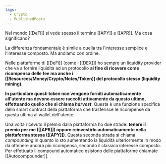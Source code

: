 ```yaml
---
tags:
  - Crypto
  - PublishedPosts
---
```



Nel mondo [[DeFi]] si vede spesso il termine [[APY]] e [[APR]]. Ma cosa significano?

La differenza fondamentale è simile a quella tra l'interesse semplice e l'interesse composto. Ma andiamo con ordine.

Nelle piattaforme di [[DeFi]] (come i [[DEX]]) ho sempre un liquidity provider che va a fornire liquidità ad un protocollo **al fine di ricevere come ricompensa delle fee ma anche i [[Resources/Money/Crypto/Notes/Token]] del protocollo stesso (liquidity mining)**.

**In particolare questi token non vengono forniti automaticamente all'utente ma devono essere raccolti attivamente da questo ultimo, effettuando quello che si chiama _harvest_**. Questa è una funzione specifica dello smart contract della piattaforma che trasferisce le ricompense da questa ultima al wallet dell'utente.

Una volta ricevuto il premio dalla piattaforma ho due strade: **tenere il premio per me ([[APR]]) oppure reinvestirlo automaticamente nella piattaforma stessa ([[APY]])**. Questa seconda strada si chiama _compounding_ in quanto io sto aumentando la liquidità ulteriormente in modo da ottenere ancora più ricompensa, secondo il classico interesse composto.
Per effettuato il compound automatico esistono delle piattaforme chiamate [[Autocompounder]].